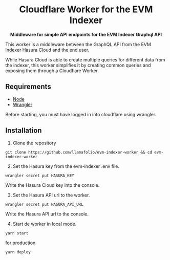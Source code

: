 <h1 align="center">
<strong>Cloudflare Worker for the EVM Indexer</strong>
</h1>
<p align="center">
<strong>Middleware for simple API endpoints for the EVM Indexer Graphql API</strong>
</p>

This worker is a middleware between the GraphQL API from the EVM Indexer Hasura Cloud and the end user.

While Hasura Cloud is able to create multiple queries for different data from the indexer, this worker simplifies it by creating common queries and exposing them through a Cloudflare Worker.

## Requirements

- [Node](https://nodejs.org/en/)
- [Wrangler](https://github.com/cloudflare/wrangler2)

Before starting, you must have logged in into cloudflare using wrangler.

## Installation

1. Clone the repository

```
git clone https://github.com/llamafolio/evm-indexer-worker && cd evm-indexer-worker
```

2. Set the Hasura key from the evm-indexer .env file.

```
wrangler secret put HASURA_KEY
```

Write the Hasura Cloud key into the console.

3. Set the Hasura API url to the worker.

```
wrangler secret put HASURA_API_URL
```

Write the Hasura API url to the console.

4. Start de worker in local mode.

```
yarn start
```

for production

```
yarn deploy
```
